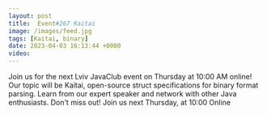 ```yaml
---
layout: post
title:  Event#267 Kaitai
image: /images/feed.jpg
tags: [Kaitai, binary]
date: 2023-04-03 16:13:44 +0000
video: 
---
```


Join us for the next Lviv JavaClub event on Thursday at 10:00 AM online! Our topic will be Kaitai, open-source struct specifications for binary format parsing. Learn from our expert speaker and network with other Java enthusiasts. Don't miss out!
Join us next Thursday, at 10:00 Online
